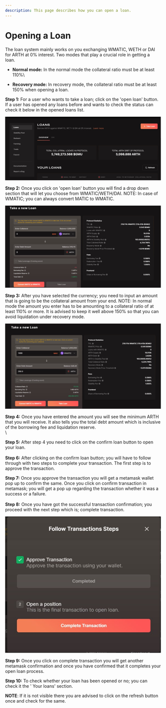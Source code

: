 ```yaml
---
description: This page describes how you can open a loan.
---
```


# Opening a Loan

The loan system mainly works on you exchanging WMATIC, WETH or DAI for ARTH at 0% interest.  Two modes that play a crucial role in getting a loan.

* **Normal mode:** In the normal mode the collateral ratio must be at least 110%\

* **Recovery mode:** In recovery mode, the collateral ratio must be at least 150% when opening a loan.

**Step 1:** For a user who wants to take a loan; click on the 'open loan' button. If a user has opened any loans before and wants to check the status can check it below in the opened loans list.

![](../.gitbook/assets/open-loan-1.jpg)

**Step 2:** Once you click on 'open loan' button you will find a drop down section that will let you choose from WMATIC/WETH/DAI. NOTE: In case of WMATIC; you can always convert MATIC to WMATIC.

![](../.gitbook/assets/open-loan-2.jpg)

**Step 3:** After you have selected the currency; you need to input an amount that is going to be the collateral amount from your end. NOTE: In normal mode the amount you enter has to be amounting to a collateral ratio of at least 110% or more. It is advised to keep it well above 150% so that you can avoid liquidation under recovery mode.

![](../.gitbook/assets/open-loan-input-.jpg)


**Step 4:** Once you have entered the amount you will see the minimum ARTH that you will receive. It also tells you the total debt amount which is inclusive of the borrowing fee and liquidation reserve.\
\


**Step 5:** After step 4 you need to click on the confirm loan button to open your loan.\
\
**Step 6:** After clicking on the confirm loan button; you will have to follow through with two steps to complete your transaction. The first step is to approve the transaction.

**Step 7:** Once you approve the transaction you will get a metamask wallet pop up to confirm the same. Once you click on confirm transaction in metamask; you will get a pop up regarding the transaction whether it was a success or a failure.\
\
**Step 8:** Once you have got the successful transaction confirmation; you proceed with the next step which is; complete transaction.

![](../.gitbook/assets/complete-transaction-.jpg)


**Step 9:** Once you click on complete transaction you will get another metamask confirmation and once you have confirmed that it completes your open loan process.

**Step 10:** To check whether your loan has been opened or no; you can check it the ' Your loans' section.

**NOTE**: If it is not visible there you are advised to click on the refresh button once and check for the same.

